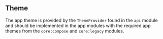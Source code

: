 ## Theme

The app theme is provided by the `ThemeProvider` found in the `api` module and should be implemented in the app modules with the required app themes from the `core:compose` and `core:legacy` modules.
